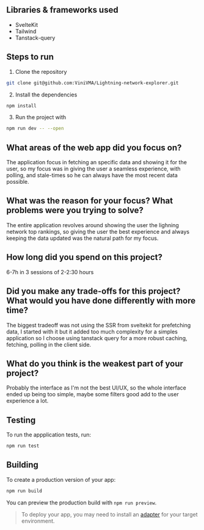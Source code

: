 ## Libraries & frameworks used

- SvelteKit
- Tailwind
- Tanstack-query

## Steps to run

1. Clone the repository

```bash
git clone git@github.com:ViniVMA/Lightning-network-explorer.git
```

2. Install the dependencies

```bash
npm install
```

3. Run the project with

```bash
npm run dev -- --open
```

## What areas of the web app did you focus on?

The application focus in fetching an specific data and showing it for the user, so my focus was in giving the user a seamless experience, with polling, and stale-times so he can always have the most recent data possible.

## What was the reason for your focus? What problems were you trying to solve?

The entire application revolves around showing the user the lighning network top rankings, so giving the user the best experience and always keeping the data updated was the natural path for my focus.

## How long did you spend on this project?

6-7h in 3 sessions of 2-2:30 hours

## Did you make any trade-offs for this project? What would you have done differently with more time?

The biggest tradeoff was not using the SSR from sveltekit for prefetching data, I started with it but it added too much complexity for a simples application so I choose using tanstack query for a more robust caching, fetching, polling in the client side.

## What do you think is the weakest part of your project?

Probably the interface as I'm not the best UI/UX, so the whole interface ended up being too simple, maybe some filters good add to the user experience a lot.

## Testing

To run the appplication tests, run:

```bash
npm run test
```

## Building

To create a production version of your app:

```bash
npm run build
```

You can preview the production build with `npm run preview`.

> To deploy your app, you may need to install an [adapter](https://svelte.dev/docs/kit/adapters) for your target environment.

```

```
